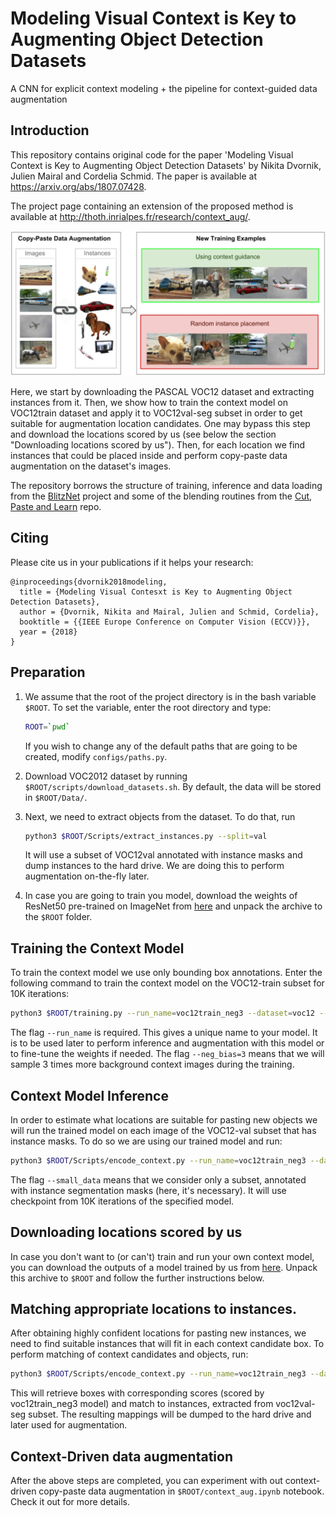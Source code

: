 # Modeling Visual Context is Key to Augmenting Object Detection Datasets

 A CNN for explicit context modeling + the pipeline for context-guided data augmentation

## Introduction
This repository contains original code for the paper 'Modeling Visual
Context is Key to Augmenting Object Detection Datasets' by Nikita Dvornik,
Julien Mairal and Cordelia Schmid.
The paper is available at https://arxiv.org/abs/1807.07428.

The project page containing an extension of the proposed method is available at
http://thoth.inrialpes.fr/research/context_aug/.

![The benefits of context guidance](./Extra/teaser.png)

Here, we start by downloading the PASCAL VOC12 dataset and extracting instances
from it. Then, we show how to train the context model on VOC12train dataset and
apply it to VOC12val-seg subset in order to get suitable for augmentation
location candidates. One may bypass this step and download the locations scored
by us (see below the section "Downloading locations scored by us"). Then, for
each location we find instances that could be placed inside and perform
copy-paste data augmentation on the dataset's images.


The repository borrows the structure of training, inference and data loading
from the [BlitzNet](https://github.com/dvornikita/blitznet) project and some of
the blending routines from the [Cut, Paste and
Learn](https://github.com/debidatta/syndata-generation) repo.

## Citing
Please cite us in your publications if it helps your research:

    @inproceedings{dvornik2018modeling,
      title = {Modeling Visual Contesxt is Key to Augmenting Object Detection Datasets},
      author = {Dvornik, Nikita and Mairal, Julien and Schmid, Cordelia},
      booktitle = {{IEEE Europe Conference on Computer Vision (ECCV)}},
      year = {2018}
    }

## Preparation
1. We assume that the root of the project directory is in the bash variable `$ROOT`. To set the variable, enter the root directory and type: 
    ```sh
    ROOT=`pwd`
    ```
   If you wish to change any of the default paths that are going to be created, modify `configs/paths.py`.
2. Download VOC2012 dataset by running `$ROOT/scripts/download_datasets.sh`. By
   default, the data will be stored in `$ROOT/Data/`.
3. Next, we need to extract objects from the dataset. To do that, run

    ```sh
    python3 $ROOT/Scripts/extract_instances.py --split=val
    ```
   It will use a subset of VOC12val 
   annotated with instance masks and dump instances to the hard drive. We are
   doing this to perform augmentation on-the-fly later.

4. In case you are going to train you model, download the weights of ResNet50
   pre-trained on ImageNet from
   [here](https://drive.google.com/open?id=1zXn4E4V3IfemEewdx_8RN80frtxRhyWR)
   and unpack the archive to the `$ROOT` folder.

## Training the Context Model
To train the context model we use only bounding box annotations. Enter the following command to train the context model on the VOC12-train subset for 10K iterations:

   ```sh
   python3 $ROOT/training.py --run_name=voc12train_neg3 --dataset=voc12 --split=train --neg_bias=3 --max_iterations=10000
   ```
The flag `--run_name` is required. This gives a unique name to your model. It is to be used later to perform inference and augmentation with this model or to fine-tune the weights if needed. The flag `--neg_bias=3` means that we will sample 3 times more background context images during the training.

## Context Model Inference
In order to estimate what locations are suitable for pasting new objects we will run the trained model on each image of the VOC12-val subset that has instance masks. To do so we are using our trained model and run:

   ```sh
   python3 $ROOT/Scripts/encode_context.py --run_name=voc12train_neg3 --dataset=voc12 --split=val --small_data --ckpt=10
   ```
The flag `--small_data` means that we consider only a subset, annotated with instance segmentation masks (here, it's necessary). It will use checkpoint from 10K iterations of the specified model.

## Downloading locations scored by us
In case you don't want to (or can't) train and run your own context model, you can download the outputs of a model trained by us from [here](https://drive.google.com/open?id=1tnF6vTyAaUZapYXD6dqI8t4ycftolLIX). Unpack this archive to `$ROOT` and follow the further instructions below.

## Matching appropriate locations to instances.
After obtaining highly confident locations for pasting new instances, we need to find suitable instances that will fit in each context candidate box. To perform matching of context candidates and objects, run:
   ```sh
   python3 $ROOT/Scripts/encode_context.py --run_name=voc12train_neg3 --dataset=voc12 --split=val --small_data
   ```
This will retrieve boxes with corresponding scores (scored by voc12train_neg3 model) and match to instances, extracted from voc12val-seg subset. The resulting mappings will be dumped to the hard drive and later used for augmentation.

## Context-Driven data augmentation
After the above steps are completed, you can experiment with out context-driven copy-paste data augmentation in `$ROOT/context_aug.ipynb` notebook. Check it out for more details.
